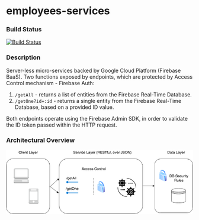 # employees-services

### Build Status
[![Build Status](https://travis-ci.com/bilger-progress/employees-services.svg?branch=master)](https://travis-ci.com/bilger-progress/employees-services)

### Description
Server-less micro-services backed by Google Cloud Platform (Firebase BaaS). Two functions exposed by endpoints, which are protected by Access Control mechanism - Firebase Auth:
1. `/getAll` - returns a list of entities from the Firebase Real-Time Database.
1. `/getOne?id=:id` - returns a single entity from the Firebase Real-Time Database, based on a provided ID value.

Both endpoints operate using the Firebase Admin SDK, in order to validate the ID token passed within the HTTP request.

### Architectural Overview
![Service Architecture](./employees-services-architecture.png)